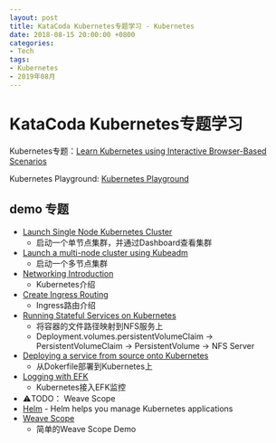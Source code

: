 ```yaml
---
layout: post
title: KataCoda Kubernetes专题学习 - Kubernetes
date: 2018-08-15 20:00:00 +0800
categories:
- Tech
tags:
- Kubernetes
- 2019年08月
---
```




# KataCoda Kubernetes专题学习

Kubernetes专题：[Learn Kubernetes using Interactive Browser-Based Scenarios](https://www.katacoda.com/courses/kubernetes)

Kubernetes Playground: [Kubernetes Playground](https://www.katacoda.com/courses/kubernetes/playground)

## demo 专题

- [Launch Single Node Kubernetes Cluster](https://www.katacoda.com/courses/kubernetes/launch-single-node-cluster)
	- 启动一个单节点集群，并通过Dashboard查看集群
- [Launch a multi-node cluster using Kubeadm](https://www.katacoda.com/courses/kubernetes/getting-started-with-kubeadm)
	- 启动一个多节点集群
- [Networking Introduction](https://www.katacoda.com/courses/kubernetes/networking-introduction)
	- Kubernetes介绍
- [Create Ingress Routing](https://www.katacoda.com/courses/kubernetes/create-kubernetes-ingress-routes)
	- Ingress路由介绍
- [Running Stateful Services on Kubernetes](https://www.katacoda.com/courses/kubernetes/storage-introduction)
	- 将容器的文件路径映射到NFS服务上
	- Deployment.volumes.persistentVolumeClaim -> PersistentVolumeClaim -> PersistentVolume -> NFS Server
- [Deploying a service from source onto Kubernetes](https://www.katacoda.com/courses/kubernetes/deploy-service-from-source)
	- 从Dokerfile部署到Kubernetes上
- [Logging with EFK](https://www.katacoda.com/courses/kubernetes/kubernetes-observability-efk-by-javajon)
	- Kubernetes接入EFK监控
- ⚠️TODO： Weave Scope
- [Helm](https://helm.sh/) - Helm helps you manage Kubernetes applications	
- [Weave Scope](https://www.katacoda.com/courses/weave/hello-scope)
	- 简单的Weave Scope Demo



